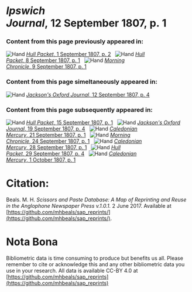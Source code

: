 # *Ipswich Journal*, 12 September 1807, p. 1  
  
### Content from this page previously appeared in:  
![Hand](http://scissorsandpaste.net/wp-content/uploads/2017/06/smallhandpointer.png) [*Hull Packet*, 1 September 1807, p. 2](https://mhbeals.github.io/sap_html/Hull-Packet/Hull-Packet-1-September-1807-p-2)  
![Hand](http://scissorsandpaste.net/wp-content/uploads/2017/06/smallhandpointer.png) [*Hull Packet*, 8 September 1807, p. 1](https://mhbeals.github.io/sap_html/Hull-Packet/Hull-Packet-8-September-1807-p-1)  
![Hand](http://scissorsandpaste.net/wp-content/uploads/2017/06/smallhandpointer.png) [*Morning Chronicle*, 9 September 1807, p. 1](https://mhbeals.github.io/sap_html/Morning-Chronicle/Morning-Chronicle-9-September-1807-p-1)  
  
### Content from this page simeltaneously appeared in:  
![Hand](http://scissorsandpaste.net/wp-content/uploads/2017/06/smallhandpointer.png) [*Jackson's Oxford Journal*, 12 September 1807, p. 4](https://mhbeals.github.io/sap_html/Jackson's-Oxford-Journal/Jackson's-Oxford-Journal-12-September-1807-p-4)  
  
### Content from this page subsequently appeared in:  
![Hand](http://scissorsandpaste.net/wp-content/uploads/2017/06/smallhandpointer.png) [*Hull Packet*, 15 September 1807, p. 1](https://mhbeals.github.io/sap_html/Hull-Packet/Hull-Packet-15-September-1807-p-1)  
![Hand](http://scissorsandpaste.net/wp-content/uploads/2017/06/smallhandpointer.png) [*Jackson's Oxford Journal*, 19 September 1807, p. 4](https://mhbeals.github.io/sap_html/Jackson's-Oxford-Journal/Jackson's-Oxford-Journal-19-September-1807-p-4)  
![Hand](http://scissorsandpaste.net/wp-content/uploads/2017/06/smallhandpointer.png) [*Caledonian Mercury*, 21 September 1807, p. 1](https://mhbeals.github.io/sap_html/Caledonian-Mercury/Caledonian-Mercury-21-September-1807-p-1)  
![Hand](http://scissorsandpaste.net/wp-content/uploads/2017/06/smallhandpointer.png) [*Morning Chronicle*, 24 September 1807, p. 1](https://mhbeals.github.io/sap_html/Morning-Chronicle/Morning-Chronicle-24-September-1807-p-1)  
![Hand](http://scissorsandpaste.net/wp-content/uploads/2017/06/smallhandpointer.png) [*Caledonian Mercury*, 28 September 1807, p. 1](https://mhbeals.github.io/sap_html/Caledonian-Mercury/Caledonian-Mercury-28-September-1807-p-1)  
![Hand](http://scissorsandpaste.net/wp-content/uploads/2017/06/smallhandpointer.png) [*Hull Packet*, 29 September 1807, p. 4](https://mhbeals.github.io/sap_html/Hull-Packet/Hull-Packet-29-September-1807-p-4)  
![Hand](http://scissorsandpaste.net/wp-content/uploads/2017/06/smallhandpointer.png) [*Caledonian Mercury*, 1 October 1807, p. 1](https://mhbeals.github.io/sap_html/Caledonian-Mercury/Caledonian-Mercury-1-October-1807-p-1)  


# Citation: 

Beals. M. H. *Scissors and Paste Database: A Map of Reprinting and Reuse in the Anglophone Newspaper Press v.1.0.1.* 2 June 2017. Available at [https://github.com/mhbeals/sap_reprints/](https://github.com/mhbeals/sap_reprints/). 

# Nota Bona

Bibliometric data is time consuming to produce but benefits us all. Please remember to cite or acknowledge this and any other bibliometric data you use in your research. All data is available CC-BY 4.0 at [https://github.com/mhbeals/sap_reprints](https://github.com/mhbeals/sap_reprints)